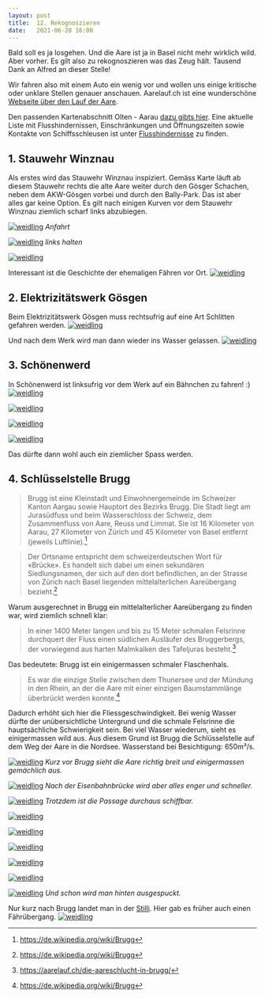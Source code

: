 ```yaml
---
layout: post
title:  12. Rekognoszieren
date:   2021-06-28 16:00
---
```


Bald soll es ja losgehen. Und die Aare ist ja in Basel nicht mehr wirklich wild. Aber vorher. Es gilt also zu rekognoszieren was das Zeug hält. Tausend Dank an Alfred an dieser Stelle!


Wir fahren also mit einem Auto ein wenig vor und wollen uns einige kritische oder unklare Stellen genauer anschauen. Aarelauf.ch ist eine wunderschöne [Webseite über den Lauf der Aare](https://www.aarelauf.ch). 

Den passenden Kartenabschnitt Olten - Aarau [dazu gibts hier](https://aarelauf.ch/von-olten-nach-aarau). Eine aktuelle Liste mit Flusshindernissen, Einschränkungen und Öffnungszeiten sowie Kontakte von Schiffsschleusen ist unter [Flusshindernisse](https://www.vtg.admin.ch/de/organisation/kdo-ausb/lvb-g-rttg-abc/mehr.html#flusshindernisse) zu finden.


## 1. Stauwehr Winznau
Als erstes wird das Stauwehr Winznau inspiziert. Gemäss Karte läuft ab diesem Stauwehr rechts die alte Aare weiter durch den Gösger Schachen, neben dem AKW-Gösgen vorbei und durch den Bally-Park. Das ist aber alles gar keine Option. Es gilt nach einigen Kurven vor dem Stauwehr Winznau ziemlich scharf links abzubiegen.

[![weidling](/mutterschiff/img/winznau0.jpg)](/mutterschiff/img/winznau0.jpg)
*Anfahrt*

[![weidling](/mutterschiff/img/winznau2.jpg)](/mutterschiff/img/winznau2.jpg)
*links halten*

[![weidling](/mutterschiff/img/winznau3.jpg)](/mutterschiff/img/winznau3.jpg)


Interessant ist die Geschichte der ehemaligen Fähren vor Ort.
[![weidling](/mutterschiff/img/winznau1.jpg)](/mutterschiff/img/winznau1.jpg)


## 2. Elektrizitätswerk Gösgen
Beim Elektrizitätswerk Gösgen muss rechtsufrig auf eine Art Schlitten gefahren werden.
[![weidling](/mutterschiff/img/goesgen0.jpg)](/mutterschiff/img/goesgen0.jpg)

Und nach dem Werk wird man dann wieder ins Wasser gelassen.
[![weidling](/mutterschiff/img/goesgen1.jpg)](/mutterschiff/img/goesgen1.jpg)


## 3. Schönenwerd
In Schönenwerd ist linksufrig vor dem Werk auf ein Bähnchen zu fahren! :)
[![weidling](/mutterschiff/img/schoenenwerd4.jpg)](/mutterschiff/img/schoenenwerd4.jpg)

[![weidling](/mutterschiff/img/schoenenwerd3.jpg)](/mutterschiff/img/schoenenwerd3.jpg)

[![weidling](/mutterschiff/img/schoenenwerd2.jpg)](/mutterschiff/img/schoenenwerd2.jpg)

[![weidling](/mutterschiff/img/schoenenwerd1.jpg)](/mutterschiff/img/schoenenwerd1.jpg)

Das dürfte dann wohl auch ein ziemlicher Spass werden.


## 4. Schlüsselstelle Brugg
>Brugg ist eine Kleinstadt und Einwohnergemeinde im Schweizer Kanton Aargau sowie Hauptort des Bezirks Brugg. Die Stadt liegt am Jurasüdfuss und beim Wasserschloss der Schweiz, dem Zusammenfluss von Aare, Reuss und Limmat. Sie ist 16 Kilometer von Aarau, 27 Kilometer von Zürich und 45 Kilometer von Basel entfernt (jeweils Luftlinie).[^1]

>Der Ortsname entspricht dem schweizerdeutschen Wort für «Brücke». Es handelt sich dabei um einen sekundären Siedlungsnamen, der sich auf den dort befindlichen, an der Strasse von Zürich nach Basel liegenden mittelalterlichen Aareübergang bezieht.[^1]

Warum ausgerechnet in Brugg ein mittelalterlicher Aareübergang zu finden war, wird ziemlich schnell klar: 
>In einer 1400 Meter langen und bis zu 15 Meter schmalen Felsrinne durchquert der Fluss einen südlichen Ausläufer des Bruggerbergs, der vorwiegend aus harten Malmkalken des Tafeljuras besteht.[^2]

Das bedeutete: Brugg ist ein einigermassen schmaler Flaschenhals.

>Es war die einzige Stelle zwischen dem Thunersee und der Mündung in den Rhein, an der die Aare mit einer einzigen Baumstammlänge überbrückt werden konnte.[^1]

Dadurch erhöht sich hier die Fliessgeschwindigkeit. Bei wenig Wasser dürfte der unübersichtliche Untergrund und die schmale Felsrinne die hauptsächliche Schwierigkeit sein. Bei viel Wasser wiederum, sieht es einigermassen wild aus. Aus diesem Grund ist Brugg die Schlüsselstelle auf dem Weg der Aare in die Nordsee. Wasserstand bei Besichtigung: 650m³/s.

[![weidling](/mutterschiff/img/brugg0.jpg)](/mutterschiff/img/brugg0.jpg)
*Kurz vor Brugg sieht die Aare richtig breit und einigermassen gemächlich aus.*

[![weidling](/mutterschiff/img/brugg1.jpg)](/mutterschiff/img/brugg1.jpg)
*Nach der Eisenbahnbrücke wird aber alles enger und schneller.*

[![weidling](/mutterschiff/img/brugg2.jpg)](/mutterschiff/img/brugg2.jpg)
*Trotzdem ist die Passage durchaus schiffbar.*

[![weidling](/mutterschiff/img/brugg3.jpg)](/mutterschiff/img/brugg3.jpg)

[![weidling](/mutterschiff/img/brugg6.jpg)](/mutterschiff/img/brugg6.jpg)

[![weidling](/mutterschiff/img/brugg7.jpg)](/mutterschiff/img/brugg7.jpg)

[![weidling](/mutterschiff/img/brugg8.jpg)](/mutterschiff/img/brugg8.jpg)

[![weidling](/mutterschiff/img/brugg5.jpg)](/mutterschiff/img/brugg5.jpg)

[![weidling](/mutterschiff/img/brugg4.jpg)](/mutterschiff/img/brugg4.jpg)
*Und schon wird man hinten ausgespuckt.*

Nur kurz nach Brugg landet man in der [Stilli](https://de.wikipedia.org/wiki/Stilli). Hier gab es früher auch einen Fährübergang.
[![weidling](/mutterschiff/img/inderstille.jpg)](/mutterschiff/img/inderstille.jpg)

[^1]: https://de.wikipedia.org/wiki/Brugg
[^2]: https://aarelauf.ch/die-aareschlucht-in-brugg/
